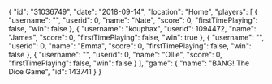 {
  "id": "31036749",
  "date": "2018-09-14",
  "location": "Home",
  "players": [
    {
      "username": "",
      "userid": 0,
      "name": "Nate",
      "score": 0,
      "firstTimePlaying": false,
      "win": false
    },
    {
      "username": "kouphax",
      "userid": 1094472,
      "name": "James",
      "score": 0,
      "firstTimePlaying": false,
      "win": true
    },
    {
      "username": "",
      "userid": 0,
      "name": "Emma",
      "score": 0,
      "firstTimePlaying": false,
      "win": false
    },
    {
      "username": "",
      "userid": 0,
      "name": "Ollie",
      "score": 0,
      "firstTimePlaying": false,
      "win": false
    }
  ],
  "game": {
    "name": "BANG! The Dice Game",
    "id": 143741
  }
}
